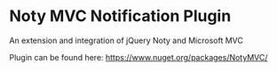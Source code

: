 # Noty MVC Notification Plugin
An extension and integration of jQuery Noty and Microsoft MVC

Plugin can be found here: https://www.nuget.org/packages/NotyMVC/
